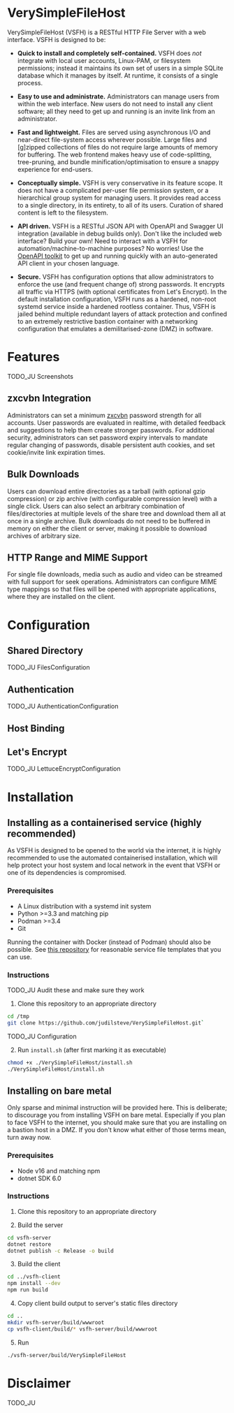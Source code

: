 # VerySimpleFileHost

VerySimpleFileHost (VSFH) is a RESTful HTTP File Server with a web interface. VSFH is designed to be:

 - **Quick to install and completely self-contained.** VSFH does *not* integrate with local user accounts, Linux-PAM, or filesystem permissions; instead it maintains its own set of users in a simple SQLite database which it manages by itself. At runtime, it consists of a single process.

 - **Easy to use and administrate.** Administrators can manage users from within the web interface. New users do not need to install any client software; all they need to get up and running is an invite link from an administrator.

  - **Fast and lightweight.** Files are served using asynchronous I/O and near-direct file-system access wherever possible. Large files and \[g\]zipped collections of files do not require large amounts of memory for buffering. The web frontend makes heavy use of code-splitting, tree-pruning, and bundle minification/optimisation to ensure a snappy experience for end-users.

  - **Conceptually simple.** VSFH is very conservative in its feature scope. It does not have a complicated per-user file permission system, or a hierarchical group system for managing users. It provides read access to a single directory, in its entirety, to all of its users. Curation of shared content is left to the filesystem.

  - **API driven.** VSFH is a RESTful JSON API with OpenAPI and Swagger UI integration (available in debug builds only). Don't like the included web interface? Build your own! Need to interact with a VSFH for automation/machine-to-machine purposes? No worries! Use the [OpenAPI toolkit](https://github.com/judilsteve/marvel-test/blob/master/openapi-generator-cli) to get up and running quickly with an auto-generated API client in your chosen language.

  - **Secure.** VSFH has configuration options that allow administrators to enforce the use (and frequent change of) strong passwords. It encrypts all traffic via HTTPS (with optional certificates from Let's Encrypt). In the default installation configuration, VSFH runs as a hardened, non-root systemd service inside a hardened rootless container. Thus, VSFH is jailed behind multiple redundant layers of attack protection and confined to an extremely restrictive bastion container with a networking configuration that emulates a demilitarised-zone (DMZ) in software.

# Features
TODO_JU Screenshots

## zxcvbn Integration
Administrators can set a minimum [zxcvbn](https://github.com/dropbox/zxcvbn) password strength for all accounts. User passwords are evaluated in realtime, with detailed feedback and suggestions to help them create stronger passwords. For additional security, administrators can set password expiry intervals to mandate regular changing of passwords, disable persistent auth cookies, and set cookie/invite link expiration times.

## Bulk Downloads
Users can download entire directories as a tarball (with optional gzip compression) or zip archive (with configurable compression level) with a single click. Users can also select an arbitrary combination of files/directories at multiple levels of the share tree and download them all at once in a single archive. Bulk downloads do not need to be buffered in memory on either the client or server, making it possible to download archives of arbitrary size.

## HTTP Range and MIME Support
For single file downloads, media such as audio and video can be streamed with full support for seek operations. Administrators can configure MIME type mappings so that files will be opened with appropriate applications, where they are installed on the client.  

# Configuration

## Shared Directory
TODO_JU FilesConfiguration

## Authentication
TODO_JU AuthenticationConfiguration

## Host Binding

## Let's Encrypt
TODO_JU LettuceEncryptConfiguration

# Installation

## Installing as a containerised service (highly recommended)
As VSFH is designed to be opened to the world via the internet, it is highly recommended to use the automated containerised installation, which will help protect your host system and local network in the event that VSFH or one of its dependencies is compromised.

### Prerequisites
 - A Linux distribution with a systemd init system
 - Python >=3.3 and matching pip
 - Podman >=3.4
 - Git

Running the container with Docker (instead of Podman) should also be possible. See [this repository](https://github.com/MiGoller/dc-systemd-template) for reasonable service file templates that you can use.

### Instructions
TODO_JU Audit these and make sure they work

1. Clone this repository to an appropriate directory
```bash
cd /tmp
git clone https://github.com/judilsteve/VerySimpleFileHost.git`
```

TODO_JU Configuration

2. Run `install.sh` (after first marking it as executable)
```bash
chmod +x ./VerySimpleFileHost/install.sh
./VerySimpleFileHost/install.sh
```

## Installing on bare metal
Only sparse and minimal instruction will be provided here. This is deliberate; to discourage you from installing VSFH on bare metal. Especially if you plan to face VSFH to the internet, you should make sure that you are installing on a bastion host in a DMZ. If you don't know what either of those terms mean, turn away now.

### Prerequisites
- Node v16 and matching npm
- dotnet SDK 6.0

### Instructions

1. Clone this repository to an appropriate directory

2. Build the server
```bash
cd vsfh-server
dotnet restore
dotnet publish -c Release -o build
```

3. Build the client
```bash
cd ../vsfh-client
npm install --dev
npm run build
```

4. Copy client build output to server's static files directory
```bash
cd ..
mkdir vsfh-server/build/wwwroot
cp vsfh-client/build/* vsfh-server/build/wwwroot
```

5. Run
```bash
./vsfh-server/build/VerySimpleFileHost
```

# Disclaimer
TODO_JU